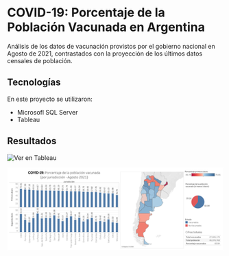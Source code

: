# COVID-19: Porcentaje de la Población Vacunada en Argentina
Análisis de los datos de vacunación provistos por el gobierno nacional en Agosto de 2021, contrastados con la proyección de los últimos datos censales de población.

## Tecnologías
En este proyecto se utilizaron:
* Microsofl SQL Server
* Tableau

## Resultados
![Ver en Tableau](https://public.tableau.com/views/VacinatedPopulationArgentina/Dashboard1?:language=en-US&:display_count=n&:origin=viz_share_link)

![dashboard_image](https://github.com/ivan-svetlich/data-analysis/blob/main/vacinated_puplation_arg/images/tableau_dashboard_img.png)
